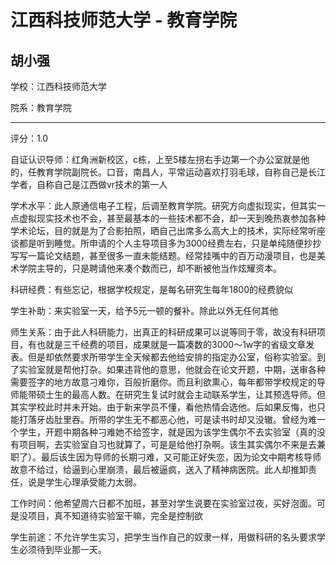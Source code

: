 # 江西科技师范大学 - 教育学院

## 胡小强

学校：江西科技师范大学

院系：教育学院

* * *

评分：1.0

自证认识导师：红角洲新校区，c栋，上至5楼左拐右手边第一个办公室就是他的，任教育学院副院长。口音，南昌人，平常运动喜欢打羽毛球，自称自己是长江学者，自称自己是江西做vr技术的第一人

学术水平：此人原通信电子工程，后调至教育学院。研究方向虚拟现实，但其实一点虚拟现实技术也不会，甚至最基本的一些技术都不会，却一天到晚热衷参加各种学术论坛，目的就是为了合影拍照，晒自己出席多么高大上的技术，实际经常听座谈都是听到睡觉。所申请的个人主导项目多为3000经费左右，只是单纯随便抄抄写写一篇论文结题，甚至很多一直未能结题。经常挂嘴中的百万动漫项目，也是美术学院主导的，只是聘请他来凑个数而已，却不断被他当作炫耀资本。

科研经费：有些忘记，根据学校规定，是每名研究生每年1800的经费貌似

学生补助：来实验室一天，给予5元一顿的餐补。除此以外无任何其他

师生关系：由于此人科研能力，出真正的科研成果可以说等同于零，故没有科研项目，有也就是三千经费的项目，成果就是一篇凑数的3000～1w字的省级文章发表。但是却依然要求所带学生全天候都去他给安排的指定办公室，俗称实验室。到了实验室就是帮他打杂。如果违背他的意思，他就会在论文开题，中期，送审各种需要签字的地方故意刁难你，百般折磨你。而且利欲熏心，每年都带学校规定的导师能带硕士生的最高人数。在研究生复试时就会主动联系学生，让其预选导师。但其实学校此时并未开始。由于新来学员不懂，看他热情会选他。后如果反悔，也只能打落牙齿肚里吞。所带的学生无不都恶心他，可是读书时却又没辙。曾经为难一个学生，开题中期各种刁难她不给签字，就是因为该学生偶尔不去实验室（真的没有项目啊，去实验室自习也就算了，可是是给他打杂啊。该生其实偶尔不来是去兼职了）。最后该生因为导师的长期刁难，又可能正好失恋，因为论文中期考核导师故意不给过，给逼到心里崩溃，最后被逼疯，送入了精神病医院。此人却推卸责任，说是学生心理承受能力太弱。

工作时间：他希望周六日都不加班，甚至对学生说要在实验室过夜，买好泡面。可是没项目，真不知道待实验室干嘛，完全是控制欲

学生前途：不允许学生实习，把学生当作自己的奴隶一样，用做科研的名头要求学生必须待到毕业那一天。